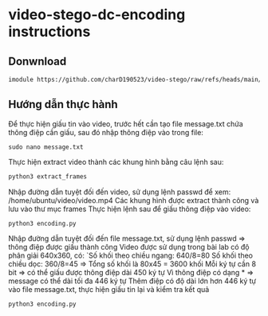 # video-stego-dc-encoding instructions
## Donwnload
```bash
imodule https://github.com/charD190523/video-stego/raw/refs/heads/main/video-stego-dc-encoding.tar
```
## Hướng dẫn thực hành
Để thực hiện giấu tin vào video, trước hết cần tạo file message.txt chứa thông điệp cần giấu, sau đó nhập thông điệp vào trong file:
```
sudo nano message.txt
```
Thực hiện extract video thành các khung hình bằng câu lệnh sau:
```python
python3 extract_frames
```
Nhập đường dẫn tuyệt đối đến video, sử dụng lệnh passwd để xem: /home/ubuntu/video/video.mp4
Các khung hình được extract thành công và lưu vào thư mục frames
Thực hiện lệnh sau để giấu thông điệp vào video:
```python
python3 encoding.py
```
Nhập đường dẫn tuyệt đối đến file message.txt, sử dụng lệnh passwd => thông điệp được giấu thành công
Video được sử dụng trong bài lab có độ phân giải 640x360, có:
`Số khối theo chiều ngang: 640/8=80
 Số khối theo chiều dọc: 360/8=45
 => Tổng số khối là 80x45 = 3600 khối
 Mỗi ký tự cần 8 bit => có thể giấu được thông điệp dài 450 ký tự
 Vì thông điệp có dạng <length>*<message> => message có thể dài tối đa 446 ký tự
Thêm điệp có độ dài lớn hơn 446 ký tự vào file message.txt, thực hiện giấu tin lại và kiểm tra kết quả
```python
python3 encoding.py
```
